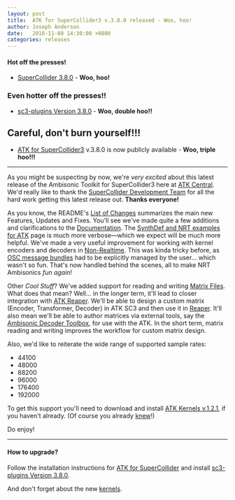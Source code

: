 ```yaml
---
layout: post
title:  ATK for SuperCollider3 v.3.8.0 released - Woo, hoo!
author: Joseph Anderson
date:   2016-11-08 14:30:00 +0800
categories: releases
---
```


#### Hot off the presses!
* [SuperCollider 3.8.0](http://supercollider.github.io/releases/2016/11/06/supercollider-3.8.0) - __Woo, hoo!__

### Even hotter off the presses!!
* [sc3-plugins Version 3.8.0](https://github.com/supercollider/sc3-plugins/releases/tag/Version-3.8.0) - __Woo, double hoo!!__

## Careful, don't burn yourself!!!
* [ATK for SuperCollider3](/download/supercollider/) v.3.8.0 is now publicly available - __Woo, triple hoo!!!__

---

As you might be suspecting by now, we're _very excited_ about this latest release
of the Ambisonic Toolkit for SuperCollider3 here at
[ATK Central](http://www.ambisonictoolkit.net/). We'd really like to thank the
[SuperCollider Development Team](http://supercollider.github.io/contributing/)
for all the hard work getting this latest release out. __Thanks everyone!__

As you know, the README's
[List of Changes](https://github.com/ambisonictoolkit/atk-sc3#list-of-changes)
summarizes the main new Features, Updates and Fixes. You'll see we've made quite
a few additions and clarifications to the
[Documentation](http://doc.sccode.org/Guides/Intro-to-the-ATK.html). The
[SynthDef and NRT examples for ATK](http://doc.sccode.org/Guides/ATK-SynthDef-Examples.html)
page is much more verbose—which we expect will be much more helpful. We've
made a very useful improvement for working with kernel encoders and decoders in
[Non-Realtime](http://doc.sccode.org/Guides/ATK-SynthDef-Examples.html#ATK%20in%20Non-Realtime).
This was kinda tricky before, as
[OSC message bundles](http://doc.sccode.org/Guides/Bundled-Messages.html) had to
be explicitly managed by the user... which wasn't so fun. That's now handled
behind the scenes, all to make NRT Ambisonics _fun again_!

Other _Cool Stuff_? We've added support for reading and writing
[Matrix Files](http://doc.sccode.org/Guides/Guide-to-ATK-Matrix-Files.html).
What does that mean? Well... in the longer term, it'll lead to closer
integration with [ATK Reaper](/download/reaper/). We'll be able to design a
custom matrix (Encoder, Transformer, Decoder) in ATK SC3 and then use it in
[Reaper](http://www.reaper.fm/). It'll also mean we'll be able to author
matrices via external tools, say the
[Ambisonic Decoder Toolbox](https://bitbucket.org/ambidecodertoolbox/adt.git),
for use with the ATK. In the short term, matrix reading and writing improves the
workflow for custom matrix design.

Also, we'd like to reiterate the wide range of supported sample rates:

*  44100
*  48000
*  88200
*  96000
*  176400
*  192000

To get this support you'll need to download and install
[ATK Kernels v.1.2.1](https://github.com/ambisonictoolkit/atk-kernels/releases/tag/v1.2.1),
if you haven't already. (Of course you already
[knew](/releases/2016/06/17/atk-kernels-1.2.1.html)!)

Do enjoy!


---

#### How to upgrade? ####

Follow the installation instructions for
[ATK for SuperCollider](/download/supercollider/) and install
[sc3-plugins Version 3.8.0](https://github.com/supercollider/sc3-plugins/releases/tag/Version-3.8.0).

And don't forget about the new [kernels](/download/kernels/).
